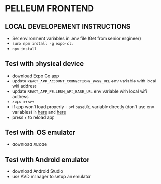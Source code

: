 # PELLEUM FRONTEND

## LOCAL DEVELOPEMENT INSTRUCTIONS
- Set environment variables in .env file (Get from senior engineer)
- `sudo npm install -g expo-cli`
- `npm install`

## Test with physical device
- download Expo Go app
- update `REACT_APP_ACCOUNT_CONNECTIONS_BASE_URL` env variable with local wifi address
- update `REACT_APP_PELLEUM_API_BASE_URL` env variable with local wifi address
- `expo start`
- if app won't load properly - set `baseURL` variable directly (don't use env variables) in [here](./src/api/axios/AccountConnectAxios.js) and [here](./src/api/axios/PelleumAxios.js)
- press `r` to reload app

## Test with iOS emulator
- download XCode

## Test with Android emulator
- download Android Studio
- use AVD manager to setup an emulator